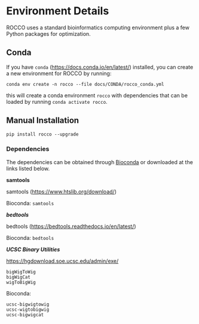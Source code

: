 # Environment Details
ROCCO uses a standard bioinformatics computing environment plus a few Python packages for optimization.

## Conda
If you have ```conda``` (https://docs.conda.io/en/latest/) installed, you can create a new environment for ROCCO by running:
```
conda env create -n rocco --file docs/CONDA/rocco_conda.yml
```
this will create a conda environment `rocco` with dependencies that can be loaded by running `conda activate rocco`.


## Manual Installation

```pip install rocco --upgrade```

### Dependencies
The dependencies can be obtained through [Bioconda](https://bioconda.github.io) or downloaded at the links listed below.

**samtools**

samtools (https://www.htslib.org/download/)

Bioconda: `samtools`

***bedtools***

bedtools (https://bedtools.readthedocs.io/en/latest/)

Bioconda: `bedtools`

***UCSC Binary Utilities***

https://hgdownload.soe.ucsc.edu/admin/exe/

```
bigWigToWig
bigWigCat
wigToBigWig
```

Bioconda:
```
ucsc-bigwigtowig
ucsc-wigtobigwig
ucsc-bigwigcat
```